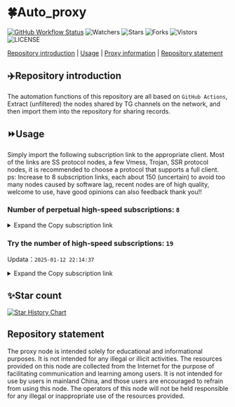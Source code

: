 # 🍀Auto_proxy
[![GitHub Workflow Status](https://img.shields.io/github/actions/workflow/status/PangTouY00/Auto_proxy/main.yml?branch=main)](https://github.com/PangTouY00/Auto_proxy/actions/workflows/main.yml?branch=main) 
![Watchers](https://img.shields.io/github/watchers/w1770946466/Auto_proxy) ![Stars](https://img.shields.io/github/stars/PangTouY00/Auto_proxy) ![Forks](https://img.shields.io/github/forks/w1770946466/Auto_proxy) ![Vistors](https://visitor-badge.laobi.icu/badge?page_id=PangTouY00.Auto_proxy) ![LICENSE](https://img.shields.io/badge/license-CC%20BY--SA%204.0-green.svg)

[Repository introduction](https://github.com/PangTouY00/Auto_proxy#Repositoryintroduction) | [Usage](https://github.com/PangTouY00/Auto_proxy#Usage) | [Proxy information](https://github.com/PangTouY00/Auto_proxy#Proxyinformation) | [Repository statement](https://github.com/PangTouY00/Auto_proxy#Repositorystatement)

## ✈️Repository introduction
The automation functions of this repository are all based on `GitHub Actions`,
Extract (unfiltered) the nodes shared by TG channels on the network, and then import them into the repository for sharing records.

## ⏩Usage
Simply import the following subscription link to the appropriate client. Most of the links are SS protocol nodes, a few Vmess, Trojan, SSR protocol nodes, it is recommended to choose a protocol that supports a full client.
ps: Increase to 8 subscription links, each about 150 (uncertain) to avoid too many nodes caused by software lag, recent nodes are of high quality, welcome to use, have good opinions can also feedback thank you!!

### Number of perpetual high-speed subscriptions: `8`

<details>
  <summary>Expand the Copy subscription link</summary>

  
- [Multiprotocol Base64 encoding](https://raw.githubusercontent.com/PangTouY00/Auto_proxy/main/Long_term_subscription1)
`https://raw.githubusercontent.com/PangTouY00/Auto_proxy/main/Long_term_subscription_num`
`Total number of merge nodes: 761`

- [Multiprotocol Base64 encoding](https://raw.githubusercontent.com/PangTouY00/Auto_proxy/main/Long_term_subscription1)
`https://raw.githubusercontent.com/PangTouY00/Auto_proxy/main/Long_term_subscription1`
`Total number of merge nodes: 96`

- [Multiprotocol Base64 encoding](https://raw.githubusercontent.com/PangTouY00/Auto_proxy/main/Long_term_subscription2)
`https://raw.githubusercontent.com/PangTouY00/Auto_proxy/main/Long_term_subscription2`
`Total number of merge nodes: 96`

- [Multiprotocol Base64 encoding](https://raw.githubusercontent.com/PangTouY00/Auto_proxy/main/Long_term_subscription3)
`https://raw.githubusercontent.com/PangTouY00/Auto_proxy/main/Long_term_subscription3`
`Total number of merge nodes: 96`

- [Multiprotocol Base64 encoding](https://raw.githubusercontent.com/PangTouY00/Auto_proxy/main/Long_term_subscription4)
`https://raw.githubusercontent.com/PangTouY00/Auto_proxy/main/Long_term_subscription4`
`Total number of merge nodes: 96`

- [Multiprotocol Base64 encoding](https://raw.githubusercontent.comPangTouY00/Auto_proxy/main/Long_term_subscription5)
`https://raw.githubusercontent.com/PangTouY00/Auto_proxy/main/Long_term_subscription5`
`Total number of merge nodes: 96`

- [Multiprotocol Base64 encoding](https://raw.githubusercontent.com/PangTouY00/Auto_proxy/main/Long_term_subscription6)
`https://raw.githubusercontent.com/PangTouY00/Auto_proxy/main/Long_term_subscription6`
`Total number of merge nodes: 96`

- [Multiprotocol Base64 encoding](https://raw.githubusercontent.com/PangTouY00/Auto_proxy/main/Long_term_subscription7)
`https://raw.githubusercontent.com/PangTouY00/Auto_proxy/main/Long_term_subscription7`
`Total number of merge nodes: 96`

- [Multiprotocol Base64 encoding](https://raw.githubusercontent.com/PangTouY00/Auto_proxy/main/Long_term_subscription8)
`https://raw.githubusercontent.com/PangTouY00/Auto_proxy/main/Long_term_subscription8`
`Total number of merge nodes: 89`

- [Clash subscription](https://raw.githubusercontent.com/PangTouY00/Auto_proxy/main/Long_term_subscription2.yaml)
`https://raw.githubusercontent.com/PangTouY00/Auto_proxy/main/Long_term_subscription1.yaml`


- [Clash subscription](https://raw.githubusercontent.com/PangTouY00/Auto_proxy/main/Long_term_subscription2.yaml)
`https://raw.githubusercontent.com/PangTouY00/Auto_proxy/main/Long_term_subscription2.yaml`


- [Clash subscription](https://raw.githubusercontent.com/PangTouY00/Auto_proxy/main/Long_term_subscription3.yaml)
`https://raw.githubusercontent.com/PangTouY00/Auto_proxy/main/Long_term_subscription3.yaml`
  
</details>

### Try the number of high-speed subscriptions: `19`
Updata：`2025-01-12 22:14:37`


<details>
  <summary>Expand the Copy subscription link</summary>  






































































































































































































































































































































































































































































































































































































































































































































































































































































































































































































































































































































































































































































































































































































































































































































































































































































































































































































































































































































































































































































































































































































































































































































































































































































































































































































































































































































































































































































































































































































































































































































































































































































































































































































































































































































































































































































































































































































































































































































































































































































































































































































































































































































































































































































































































































































































































































































































































































































































































































































































































































































































































































































































































































































































































































































































































































































































































































































































































































































































































































































































































































































































































































































































































































































































































































































































































































































































































































































































































































































































































































































































































































































































































































































































































































































































































































































































































































































































































































































































































































































































































































































































































































































































































































































































































































































































































































































































































































































































































































































































































































































































































































































































































































































































































































































































































































































































































































































































































































































































































































































































































































































































































































































































































































































































































































































































































































































































































































































































































































































































































































































































































































































































































































































































































































































































































































































































































































































































































































































































































































































































































































































































































































































































































































































































































































































































































































































































































































































































































































































































































































































































































































































































































































































































































































































































































































































































































































































































































































































































































































































































































































































































































































































































































































































































































































































































































































































































































































































































































































































































































































































































































































































































































































































































































































































































































































































































































































































































































































































































































































































































































































































































































































































































































































































































































































































































































































































































































































































































































































































































































































































































































































































































































































































































































































































































































































































































































































































































































































































































































































































































































































































































































































































































































































































































































































































































































































































































































































































































































































>Trial subscription：
`https://www.kuaidog006.top/api/v1/client/subscribe?token=9ff19e00fc3f74936f2f93215647c584`




>Trial subscription：
`https://1.9800x3d.xyz/api/v1/client/subscribe?token=c4d8002ea5cea5145651d554c5a72983`




>Trial subscription：
`https://vt.louwangzhiyu.xyz/api/v1/client/subscribe?token=9e81ab2d21048395605b9c4203590beb`




>Trial subscription：
`https://dl.vfkum.website/api/v1/client/subscribe?token=cfb402eb7d1db4ae517aa159cbc4ab39`




>Trial subscription：
`https://qingyun.zybs.eu.org/api/v1/client/subscribe?token=e956aff2891baf35ba57e37e8b058a52`




>Trial subscription：
`https://sulink.pro/api/v1/client/subscribe?token=9e72e757130e89bfa0275e62e67f4edd`




>Trial subscription：
`https://v2rayshare.githubrowcontent.com/2025/01/20250112.txt`




>Trial subscription：
`https://www.kuaidog010.top/api/v1/client/subscribe?token=cef834a776b2a1d077cc4cedd9ae38f9`




>Trial subscription：
`https://www.kuaidog009.top/api/v1/client/subscribe?token=9ba49a54c7ebfa6de8e3b00b7ea8fe09`




>Trial subscription：
`https://sq9xy6.cpminig.com/api/v1/client/subscribe?token=09b35c361f8896947473c55490c5bda0`




>Trial subscription：
`https://dashuai.us/api/v1/client/subscribe?token=0c3c95c1dba8cc82b5c9d34f1411fa1c`




>Trial subscription：
`https://a.aik88.top/api/v1/client/subscribe?token=698e2f1b0f4cd730985a77674dcf39ca`




>Trial subscription：
`https://lanmaoyun.icu/api/v1/client/subscribe?token=a5ccb4bb72f52bd65cd4d96db2b8bf6f`




>Trial subscription：
`https://fs.v2rayse.com/share/20250112/08hwtj7l8i.txt`




>Trial subscription：
`https://nodefree.githubrowcontent.com/2025/01/20250111.txt`




>Trial subscription：
`https://hy-2.com/api/v1/client/subscribe?token=5f688133ec61818f3c6efb751a510bee`




>Trial subscription：
`https://vpn.sudatech.store/api/v1/client/subscribe?token=1f4cb3ea60466c0b0a2c19b628a42d93`




>Trial subscription：
`https://xueyejiasu.com/api/v1/client/subscribe?token=016fe6d5481520326bf9a349d1f26ff1`




>Trial subscription：
`https://needss.link/api/v1/client/subscribe?token=4e212a8e11246293f717ad22c0793632`



</details>

## ✨Star count
[![Star History Chart](https://api.star-history.com/svg?repos=PangTouY00/Auto_proxy&type=Date)](https://star-history.com/#w1770946466/Auto_proxy&Date)



## Repository statement
The proxy node is intended solely for educational and informational purposes. It is not intended for any illegal or illicit activities. The resources provided on this node are collected from the Internet for the purpose of facilitating communication and learning among users. It is not intended for use by users in mainland China, and those users are encouraged to refrain from using this node. The operators of this node will not be held responsible for any illegal or inappropriate use of the resources provided.

